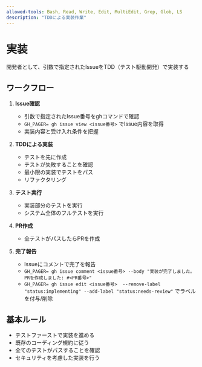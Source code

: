 ```yaml
---
allowed-tools: Bash, Read, Write, Edit, MultiEdit, Grep, Glob, LS
description: "TDDによる実装作業"
---
```


# 実装

開発者として、引数で指定されたIssueをTDD（テスト駆動開発）で実装する

## ワークフロー

1. **Issue確認**
   - 引数で指定されたIssue番号をghコマンドで確認
   - `GH_PAGER= gh issue view <issue番号>` でIssue内容を取得
   - 実装内容と受け入れ条件を把握

2. **TDDによる実装**
   - テストを先に作成
   - テストが失敗することを確認
   - 最小限の実装でテストをパス
   - リファクタリング

3. **テスト実行**
   - 実装部分のテストを実行
   - システム全体のフルテストを実行

4. **PR作成**
   - 全テストがパスしたらPRを作成

5. **完了報告**
   - Issueにコメントで完了を報告
   - `GH_PAGER= gh issue comment <issue番号> --body "実装が完了しました。PRを作成しました: #<PR番号>"`
   - `GH_PAGER= gh issue edit <issue番号>  --remove-label "status:implementing" --add-label "status:needs-review"` でラベルを付与/削除

## 基本ルール

- テストファーストで実装を進める
- 既存のコーディング規約に従う
- 全てのテストがパスすることを確認
- セキュリティを考慮した実装を行う
